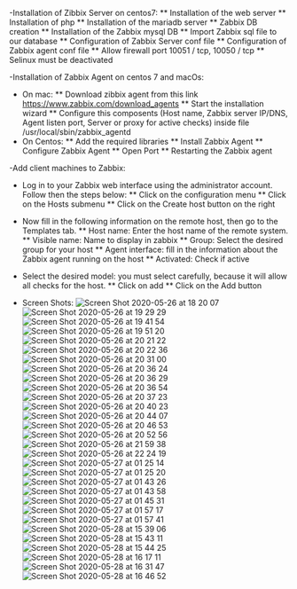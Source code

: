 -Installation of Zibbix Server on centos7:
** Installation of the web server
** Installation of php
** Installation of the mariadb server
** Zabbix DB creation
** Installation of the Zabbix mysql DB
** Import Zabbix sql file to our database
** Configuration of Zabbix Server conf file
** Configuration of Zabbix agent conf file
** Allow firewall port 10051 / tcp, 10050 / tcp
** Selinux must be deactivated


-Installation of Zabbix Agent on centos 7 and macOs:
* On mac:
** Download zibbix agent from this link https://www.zabbix.com/download_agents
** Start the installation wizard
** Configure this composents (Host name, Zabbix server IP/DNS, Agent listen port, Server or proxy for active checks) inside file /usr/local/sbin/zabbix_agentd
* On Centos:
** Add the required libraries
** Install Zabbix Agent 
** Configure Zabbix Agent 
** Open Port 
** Restarting the Zabbix agent


-Add client machines to Zabbix:
* Log in to your Zabbix web interface using the administrator account. Follow then the steps below:
** Click on the configuration menu
** Click on the Hosts submenu
** Click on the Create host button on the right
* Now fill in the following information on the remote host, then go to the Templates tab.
** Host name: Enter the host name of the remote system.
** Visible name: Name to display in zabbix
** Group: Select the desired group for your host
** Agent interface: fill in the information about the Zabbix agent running on
the host
** Activated: Check if active
* Select the desired model: you must select carefully, because it will allow all checks for the host.
** Click on add
** Click on the Add button
  
  
 * Screen Shots:
![Screen Shot 2020-05-26 at 18 20 07](https://user-images.githubusercontent.com/62620555/83209565-96f02e80-a150-11ea-8824-170ba2891833.png)
![Screen Shot 2020-05-26 at 19 29 29](https://user-images.githubusercontent.com/62620555/83209567-98215b80-a150-11ea-9eef-3fa74aef3c4d.png)
![Screen Shot 2020-05-26 at 19 41 54](https://user-images.githubusercontent.com/62620555/83209570-99528880-a150-11ea-993c-45d94345e26a.png)
![Screen Shot 2020-05-26 at 19 51 20](https://user-images.githubusercontent.com/62620555/83209574-9a83b580-a150-11ea-9cdc-3abe3fc2b761.png)
![Screen Shot 2020-05-26 at 20 21 22](https://user-images.githubusercontent.com/62620555/83209579-9bb4e280-a150-11ea-8b1d-25760fe6a7d6.png)
![Screen Shot 2020-05-26 at 20 22 36](https://user-images.githubusercontent.com/62620555/83209582-9ce60f80-a150-11ea-9faf-c50eaa9f1b74.png)
![Screen Shot 2020-05-26 at 20 31 00](https://user-images.githubusercontent.com/62620555/83209584-9eafd300-a150-11ea-8ef3-8a7a62abac64.png)
![Screen Shot 2020-05-26 at 20 36 24](https://user-images.githubusercontent.com/62620555/83209586-a0799680-a150-11ea-8ac7-dd706606884b.png)
![Screen Shot 2020-05-26 at 20 36 29](https://user-images.githubusercontent.com/62620555/83209589-a1aac380-a150-11ea-9fa6-8c897abfd851.png)
![Screen Shot 2020-05-26 at 20 36 54](https://user-images.githubusercontent.com/62620555/83209594-a40d1d80-a150-11ea-826a-2f928a4fc23b.png)
![Screen Shot 2020-05-26 at 20 37 23](https://user-images.githubusercontent.com/62620555/83209597-a53e4a80-a150-11ea-8a67-1a7d999045d2.png)
![Screen Shot 2020-05-26 at 20 40 23](https://user-images.githubusercontent.com/62620555/83209600-a7080e00-a150-11ea-893c-cde3878c3d8c.png)
![Screen Shot 2020-05-26 at 20 44 07](https://user-images.githubusercontent.com/62620555/83209619-b0917600-a150-11ea-9abe-f2a4b3c8b164.png)
![Screen Shot 2020-05-26 at 20 46 53](https://user-images.githubusercontent.com/62620555/83209624-b25b3980-a150-11ea-8d7a-8c21eaf6fca5.png)
![Screen Shot 2020-05-26 at 20 52 56](https://user-images.githubusercontent.com/62620555/83209627-b2f3d000-a150-11ea-93f2-55ff21ad2b5f.png)
![Screen Shot 2020-05-26 at 21 59 38](https://user-images.githubusercontent.com/62620555/83209630-b4bd9380-a150-11ea-8b46-464fb8087344.jpeg)
![Screen Shot 2020-05-26 at 22 24 19](https://user-images.githubusercontent.com/62620555/83209635-b5eec080-a150-11ea-85d8-56e93c917586.png)
![Screen Shot 2020-05-27 at 01 25 14](https://user-images.githubusercontent.com/62620555/83209646-b8e9b100-a150-11ea-916e-94f2336b30b4.png)
![Screen Shot 2020-05-27 at 01 25 20](https://user-images.githubusercontent.com/62620555/83209648-ba1ade00-a150-11ea-8e24-bd670409e161.png)
![Screen Shot 2020-05-27 at 01 43 26](https://user-images.githubusercontent.com/62620555/83209651-bb4c0b00-a150-11ea-9f89-9df75e082a91.png)
![Screen Shot 2020-05-27 at 01 43 58](https://user-images.githubusercontent.com/62620555/83209653-bbe4a180-a150-11ea-9ad1-7e892fc0171c.png)
![Screen Shot 2020-05-27 at 01 45 31](https://user-images.githubusercontent.com/62620555/83209656-bd15ce80-a150-11ea-89da-6995ee466048.png)
![Screen Shot 2020-05-27 at 01 57 17](https://user-images.githubusercontent.com/62620555/83209661-bf782880-a150-11ea-9c4f-6e06863f3c23.png)
![Screen Shot 2020-05-27 at 01 57 41](https://user-images.githubusercontent.com/62620555/83209663-c141ec00-a150-11ea-80c4-8d7ff8caea45.png)
![Screen Shot 2020-05-28 at 15 39 06](https://user-images.githubusercontent.com/62620555/83209666-c30baf80-a150-11ea-862d-1bb379c2b2da.jpeg)
![Screen Shot 2020-05-28 at 15 43 11](https://user-images.githubusercontent.com/62620555/83209669-c43cdc80-a150-11ea-9abd-c853ff4d20c0.jpeg)
![Screen Shot 2020-05-28 at 15 44 25](https://user-images.githubusercontent.com/62620555/83209672-c606a000-a150-11ea-94ba-3367a576370f.jpeg)
![Screen Shot 2020-05-28 at 16 17 11](https://user-images.githubusercontent.com/62620555/83209674-c868fa00-a150-11ea-9fca-cccee822c004.jpeg)
![Screen Shot 2020-05-28 at 16 31 47](https://user-images.githubusercontent.com/62620555/83209677-c9019080-a150-11ea-8dc6-6a1560f6f701.jpeg)
![Screen Shot 2020-05-28 at 16 46 52](https://user-images.githubusercontent.com/62620555/83209679-ca32bd80-a150-11ea-88c7-2063b1b50413.jpg)
